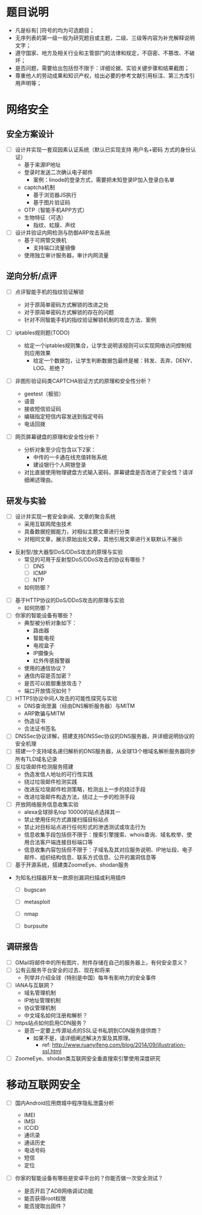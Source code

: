 # 题目说明

* 凡是标有[ ]符号的均为可选题目；
* 无序列表的第一级一般为研究题目或主题，二级、三级等内容为补充解释说明文字；
* 遵守国家、地方及相关行业和主管部门的法律和规定，不窃密、不篡改、不破坏；
* 是否问题，需要给出包括但不限于：详细论据、实验关键步骤和结果截图；
* 尊重他人的劳动成果和知识产权，给出必要的参考文献引用标注、第三方库引用声明等；


# 网络安全

## 安全方案设计

* [ ] 设计并实现一套双因素认证系统（默认已实现支持 用户名+密码 方式的身份认证）
  * 基于来源IP地址
  * 登录时发送二次确认电子邮件
    * 案例：linode的登录方式，需要把未知登录IP加入登录白名单
  * captcha机制
    * 基于浏览器JS执行
    * 基于图片验证码
  * OTP（智能手机APP方式）
  * 生物特征（可选）
    * 指纹、虹膜、声纹
* [ ] 设计并验证内网检测与防御ARP攻击系统
  * 基于可网管交换机
    * 支持端口流量镜像
  * 使用独立审计服务器，审计内网流量

## 逆向分析/点评

* [ ] 点评智能手机的指纹验证解锁
  * 对于原简单密码方式解锁的改进之处
  * 对于原简单密码方式解锁的存在的问题
  * 针对不同智能手机的指纹验证解锁机制的攻击方法、案例


* [ ] iptables规则题(TODO)
  * 给定一个iptables规则集合，让学生说明该规则可以实现网络访问控制规则应用效果
    * 给定一个数据包，让学生判断数据包最终是被：转发、丢弃、DENY、LOG、拒绝？

* [ ] 非图形验证码类CAPTCHA验证方式的原理和安全性分析？
  * geetest（极验）
  * 语音
  * 接收短信验证码
  * 编辑指定短信内容发送到指定号码
  * 电话回拨

* [ ] 网页屏幕键盘的原理和安全性分析？
  * 分析对象至少应包含以下2家：
    * 中传的一卡通在线充值转账系统
    * 建设银行个人网银登录
  * 对比直接使用物理键盘方式输入密码，屏幕键盘是否改进了安全性？请详细阐述理由。


## 研发与实验

* [ ] 设计并实现一套安全新闻、文章的聚合系统
  * 采用互联网爬虫技术
  * 具备数据挖掘能力，对相似主题文章进行分类
  * 对相同文章，展示原始出处文章，其他引用文章进行关联默认不展示
* 反射型/放大器型DoS/DDoS攻击的原理与实验
  * 常见的可用于反射型DoS/DDoS攻击的协议有哪些？
    * [ ] DNS
    * [ ] ICMP
    * [ ] NTP
  * 如何防御？
* [ ] 基于HTTP协议的DoS/DDoS攻击的原理与实验
  * 如何防御？
* [ ] 你家的智能设备有哪些？
  * 典型被分析对象如下：
    * 路由器
    * 智能电视
    * 电视盒子
    * IP摄像头
    * 红外传感报警器
  * 使用的通信协议？
  * 通信内容是否加密？
  * 是否可以抵御重放攻击？
  * 端口开放情况如何？  
* [ ] HTTPS协议中间人攻击的可能性探究与实验
  * DNS查询泄漏（经由DNS解析服务器）与MITM
  * ARP欺骗与MITM
  * 伪造证书
  * 合法证书签名
* [ ] DNSSec协议详解，搭建支持DNSSec协议的DNS服务器，并详细说明协议的安全机理
* [ ] 搭建一个支持域名递归解析的DNS服务器，从全球13个根域名解析服务器同步所有TLD域名记录
* [ ] 反垃圾邮件检测服务搭建
  * 伪造发信人地址的可行性实践
  * 绕过垃圾邮件检测实践
  * 改进反垃圾邮件检测策略，检测出上一步的绕过手段
  * 改进垃圾邮件构造方法，绕过上一步的检测手段
* [ ] 开放网络服务信息收集实验
  * alexa全球排名top 10000的站点选择其一
  * 禁止使用任何方式直接扫描目标站点
  * 禁止对目标站点进行任何形式的渗透测试或攻击行为
  * 信息收集手段包括但不限于：搜索引擎搜索、whois查询、域名枚举、使用合法客户端连接目标端口等
  * 信息收集内容包括但不限于：子域名及其对应服务说明、IP地址段、电子邮件、组织结构信息、联系方式信息、公开的漏洞信息等
* [ ] 基于开源系统，搭建类ZoomeEye、shodan服务
* 为知名扫描器开发一款原创漏洞扫描或利用插件
  * [ ] bugscan
  * [ ] metasploit 
  * [ ] nmap
  * [ ] burpsuite
 

## 调研报告
* [ ] GMail将邮件中的所有图片、附件存储在自己的服务器上，有何安全意义？
* [ ] 公有云服务平台安全的过去、现在和将来
  * 列举并介绍全球（特别是中国）每年有影响力的安全事件
* [ ] IANA与互联网？
  * 域名管理机制
  * IP地址管理机制
  * 协议管理机制
  * 中文域名如何注册和解析？
* [ ] https站点如何启用CDN服务？
  * 是否一定要上传源站点的SSL证书私钥到CDN服务提供商？
    * 如果不是，请详细阐述解决方案及其原理。
      * ref: http://www.ruanyifeng.com/blog/2014/09/illustration-ssl.html
* [ ] ZoomeEye、shodan类互联网安全垂直搜索引擎使用深度研究

# 移动互联网安全

* [ ] 国内Android应用商城中程序隐私泄露分析
  * IMEI
  * IMSI
  * ICCID
  * 通讯录
  * 通话历史
  * 电话号码
  * 短信
  * 定位

* [ ] 你家的智能设备有哪些是安卓平台的？你能否做一次安全测试？
  * 是否开启了ADB网络调试功能
  * 能否获得root权限
  * 能否提取出固件？



